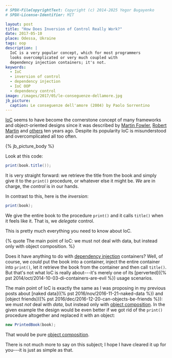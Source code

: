 ```yaml
---
# SPDX-FileCopyrightText: Copyright (c) 2014-2025 Yegor Bugayenko
# SPDX-License-Identifier: MIT

layout: post
title: "How Does Inversion of Control Really Work?"
date: 2017-05-10
place: Odessa, Ukraine
tags: oop
description: |
  IoC is a very popular concept, which for most programmers
  looks overcomplicated or very much coupled with
  dependency injection containers; it's not.
keywords:
  - IoC
  - inversion of control
  - dependency injection
  - IoC OOP
  - dependency control
image: /images/2017/05/le-conseguenze-dellamore.jpg
jb_picture:
  caption: Le conseguenze dell'amore (2004) by Paolo Sorrentino
---
```


[IoC](https://en.wikipedia.org/wiki/Inversion_of_control)
seems to have become the cornerstone concept of many frameworks
and object-oriented designs since it was described by
[Martin Fowler](https://martinfowler.com/bliki/InversionOfControl.html),
[Robert Martin](https://web.archive.org/web/20041221102842/https://www.objectmentor.com/resources/articles/dip.pdf)
and
[others](https://www.laputan.org/drc/drc.html)
ten years ago. Despite its popularity IoC is
misunderstood and overcomplicated all too often.

<!--more-->

{% jb_picture_body %}

Look at this code:

```java
print(book.title());
```

It is very straight forward: we retrieve the title from the book and
simply give it to the `print()` procedure, or whatever else it might be. _We_ are in charge,
the _control_ is in our hands.

In contrast to this, here is the _inversion_:

```java
print(book);
```

We give the entire book to the procedure `print()` and
it calls `title()` when it feels like it. That is, we _delegate_ control.

This is pretty much everything you need to know about IoC.

{% quote The main point of IoC: we must not deal with data, but instead only with object composition. %}

Does it have anything to do with
[dependency injection](https://en.wikipedia.org/wiki/Dependency_injection) containers?
Well, of course, we _could_ put the book into a container, inject the entire
container into `print()`, let it retrieve the book from the container and
then call `title()`. But that's not what IoC is really about---it's merely
one of its
[perverted]({% pst 2014/oct/2014-10-03-di-containers-are-evil %}) usage scenarios.

The main point of IoC is exactly the same as I was proposing
in my previous posts about [naked data]({% pst 2016/nov/2016-11-21-naked-data %})
and [object friends]({% pst 2016/dec/2016-12-20-can-objects-be-friends %}):
we must _not_ deal with _data_, but instead only with
[object composition](https://en.wikipedia.org/wiki/Object_composition). In the
given example the design would be even better if we got rid of the
`print()` procedure altogether and replaced it with an object:

```java
new PrintedBook(book);
```

That would be pure [object composition](https://en.wikipedia.org/wiki/Object_composition).

There is not much more to say on this subject; I hope I have cleared it up for you---it
is just as simple as that.
